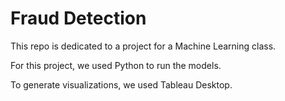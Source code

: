 # Fraud Detection
This repo is dedicated to a project for a Machine Learning class. 

For this project, we used Python to run the models.

To generate visualizations, we used Tableau Desktop.

